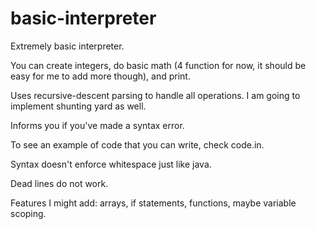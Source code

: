 # basic-interpreter

Extremely basic interpreter.

You can create integers, do basic math (4 function for now, it should be easy for me to add more though), and print.

Uses recursive-descent parsing to handle all operations. I am going to implement shunting yard as well.

Informs you if you've made a syntax error.

To see an example of code that you can write, check code.in.

Syntax doesn't enforce whitespace just like java.

Dead lines do not work.

Features I might add: arrays, if statements, functions, maybe variable scoping.
